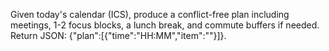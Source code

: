 Given today's calendar (ICS), produce a conflict-free plan including meetings, 1-2 focus blocks, a lunch break, and commute buffers if needed.
Return JSON: {"plan":[{"time":"HH:MM","item":""}]}.
